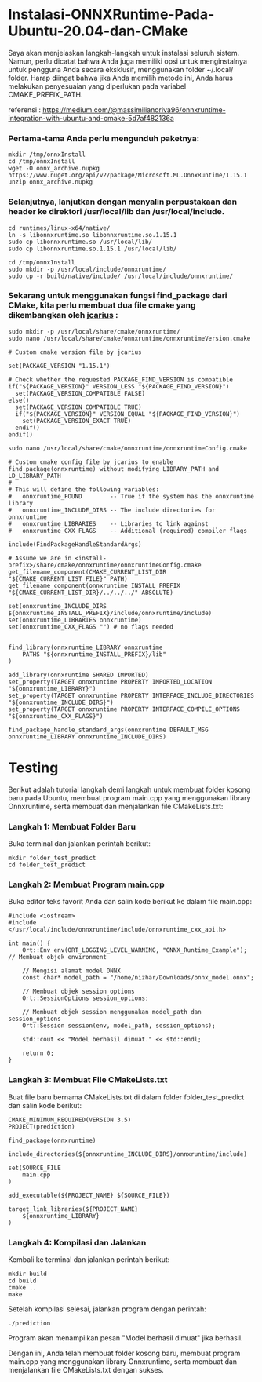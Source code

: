 # Instalasi-ONNXRuntime-Pada-Ubuntu-20.04-dan-CMake

Saya akan menjelaskan langkah-langkah untuk instalasi seluruh sistem. Namun, perlu dicatat bahwa Anda juga memiliki opsi untuk menginstalnya untuk pengguna Anda secara eksklusif, menggunakan folder ~/.local/ folder. Harap diingat bahwa jika Anda memilih metode ini, Anda harus melakukan penyesuaian yang diperlukan pada variabel CMAKE_PREFIX_PATH. 

referensi : https://medium.com/@massimilianoriva96/onnxruntime-integration-with-ubuntu-and-cmake-5d7af482136a

### Pertama-tama Anda perlu mengunduh paketnya: 
```
mkdir /tmp/onnxInstall
cd /tmp/onnxInstall
wget -O onnx_archive.nupkg https://www.nuget.org/api/v2/package/Microsoft.ML.OnnxRuntime/1.15.1
unzip onnx_archive.nupkg
```

### Selanjutnya, lanjutkan dengan menyalin perpustakaan dan header ke direktori /usr/local/lib dan /usr/local/include. 
```
cd runtimes/linux-x64/native/
ln -s libonnxruntime.so libonnxruntime.so.1.15.1
sudo cp libonnxruntime.so /usr/local/lib/
sudo cp libonnxruntime.so.1.15.1 /usr/local/lib/

cd /tmp/onnxInstall
sudo mkdir -p /usr/local/include/onnxruntime/
sudo cp -r build/native/include/ /usr/local/include/onnxruntime/
```

### Sekarang untuk menggunakan fungsi find_package dari CMake, kita perlu membuat dua file cmake yang dikembangkan oleh [jcarius](https://stackoverflow.com/users/11315834/jan-ca) :
```
sudo mkdir -p /usr/local/share/cmake/onnxruntime/
sudo nano /usr/local/share/cmake/onnxruntime/onnxruntimeVersion.cmake
```

```
# Custom cmake version file by jcarius

set(PACKAGE_VERSION "1.15.1")

# Check whether the requested PACKAGE_FIND_VERSION is compatible
if("${PACKAGE_VERSION}" VERSION_LESS "${PACKAGE_FIND_VERSION}")
  set(PACKAGE_VERSION_COMPATIBLE FALSE)
else()
  set(PACKAGE_VERSION_COMPATIBLE TRUE)
  if("${PACKAGE_VERSION}" VERSION_EQUAL "${PACKAGE_FIND_VERSION}")
    set(PACKAGE_VERSION_EXACT TRUE)
  endif()
endif()
```
```
sudo nano /usr/local/share/cmake/onnxruntime/onnxruntimeConfig.cmake
```
```
# Custom cmake config file by jcarius to enable find_package(onnxruntime) without modifying LIBRARY_PATH and LD_LIBRARY_PATH
#
# This will define the following variables:
#   onnxruntime_FOUND        -- True if the system has the onnxruntime library
#   onnxruntime_INCLUDE_DIRS -- The include directories for onnxruntime
#   onnxruntime_LIBRARIES    -- Libraries to link against
#   onnxruntime_CXX_FLAGS    -- Additional (required) compiler flags

include(FindPackageHandleStandardArgs)

# Assume we are in <install-prefix>/share/cmake/onnxruntime/onnxruntimeConfig.cmake
get_filename_component(CMAKE_CURRENT_LIST_DIR "${CMAKE_CURRENT_LIST_FILE}" PATH)
get_filename_component(onnxruntime_INSTALL_PREFIX "${CMAKE_CURRENT_LIST_DIR}/../../../" ABSOLUTE)

set(onnxruntime_INCLUDE_DIRS ${onnxruntime_INSTALL_PREFIX}/include/onnxruntime/include)
set(onnxruntime_LIBRARIES onnxruntime)
set(onnxruntime_CXX_FLAGS "") # no flags needed


find_library(onnxruntime_LIBRARY onnxruntime
    PATHS "${onnxruntime_INSTALL_PREFIX}/lib"
)

add_library(onnxruntime SHARED IMPORTED)
set_property(TARGET onnxruntime PROPERTY IMPORTED_LOCATION "${onnxruntime_LIBRARY}")
set_property(TARGET onnxruntime PROPERTY INTERFACE_INCLUDE_DIRECTORIES "${onnxruntime_INCLUDE_DIRS}")
set_property(TARGET onnxruntime PROPERTY INTERFACE_COMPILE_OPTIONS "${onnxruntime_CXX_FLAGS}")

find_package_handle_standard_args(onnxruntime DEFAULT_MSG onnxruntime_LIBRARY onnxruntime_INCLUDE_DIRS)
```

# Testing
Berikut adalah tutorial langkah demi langkah untuk membuat folder kosong baru pada Ubuntu, membuat program main.cpp yang menggunakan library Onnxruntime, serta membuat dan menjalankan file CMakeLists.txt:

### Langkah 1: Membuat Folder Baru
Buka terminal dan jalankan perintah berikut:
```
mkdir folder_test_predict
cd folder_test_predict
```

### Langkah 2: Membuat Program main.cpp

Buka editor teks favorit Anda dan salin kode berikut ke dalam file main.cpp:

```
#include <iostream>
#include </usr/local/include/onnxruntime/include/onnxruntime_cxx_api.h>

int main() {
    Ort::Env env(ORT_LOGGING_LEVEL_WARNING, "ONNX_Runtime_Example"); // Membuat objek environment
    
    // Mengisi alamat model ONNX
    const char* model_path = "/home/nizhar/Downloads/onnx_model.onnx";
    
    // Membuat objek session options
    Ort::SessionOptions session_options;
    
    // Membuat objek session menggunakan model_path dan session_options
    Ort::Session session(env, model_path, session_options);
    
    std::cout << "Model berhasil dimuat." << std::endl;
    
    return 0;
}
```

### Langkah 3: Membuat File CMakeLists.txt

Buat file baru bernama CMakeLists.txt di dalam folder folder_test_predict dan salin kode berikut:
```
CMAKE_MINIMUM_REQUIRED(VERSION 3.5)
PROJECT(prediction)

find_package(onnxruntime)

include_directories(${onnxruntime_INCLUDE_DIRS}/onnxruntime/include)

set(SOURCE_FILE
    main.cpp
)

add_executable(${PROJECT_NAME} ${SOURCE_FILE})

target_link_libraries(${PROJECT_NAME}
    ${onnxruntime_LIBRARY}
)
```

### Langkah 4: Kompilasi dan Jalankan

Kembali ke terminal dan jalankan perintah berikut:

```
mkdir build
cd build
cmake ..
make
```

Setelah kompilasi selesai, jalankan program dengan perintah:

```
./prediction
```

Program akan menampilkan pesan "Model berhasil dimuat" jika berhasil.

Dengan ini, Anda telah membuat folder kosong baru, membuat program main.cpp yang menggunakan library Onnxruntime, serta membuat dan menjalankan file CMakeLists.txt dengan sukses.
